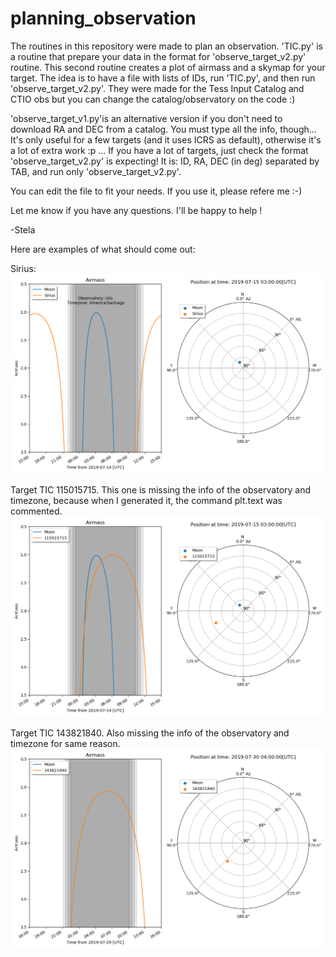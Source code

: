 # planning_observation
The routines in this repository were made to plan an observation. 'TIC.py' is a routine that prepare your data in the format for 'observe_target_v2.py' routine. This second routine creates a plot of airmass and a skymap for your target.
The idea is to have a file with lists of IDs, run 'TIC.py', and then run 'observe_target_v2.py'. They were made for the Tess Input Catalog and CTIO obs but you can change the catalog/observatory on the code :)

'observe_target_v1.py'is an alternative version if you don't need to download RA and DEC from a catalog. You must type all the info, though... It's only useful for a few targets (and it uses ICRS as default), otherwise it's a lot of extra work :p ... If you have a lot of targets, just check the format 'observe_target_v2.py' is expecting! It is: ID, RA, DEC (in deg) separated by TAB, and run only 'observe_target_v2.py'.

You can edit the file to fit your needs. If you use it, please refere me :-) 

Let me know if you have any questions. I'll be happy to help !

-Stela


Here are examples of what should come out:

Sirius:
![alt text](https://github.com/stelais/planning_observation/blob/master/Sirius.png)


Target TIC 115015715. This one is missing the info of the observatory and timezone, because when I generated it, the command plt.text was commented.
![alt text](https://github.com/stelais/planning_observation/blob/master/115015715.png)

Target TIC 143821840. Also missing the info of the observatory and timezone for same reason. 
![alt text](https://github.com/stelais/planning_observation/blob/master/143821840.png)
